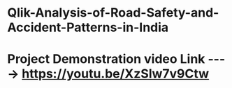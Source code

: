# Qlik-Analysis-of-Road-Safety-and-Accident-Patterns-in-India
# Project Demonstration video Link ----> [https://youtu.be/XzSlw7v9Ctw ](https://youtu.be/XzSlw7v9Ctw)
